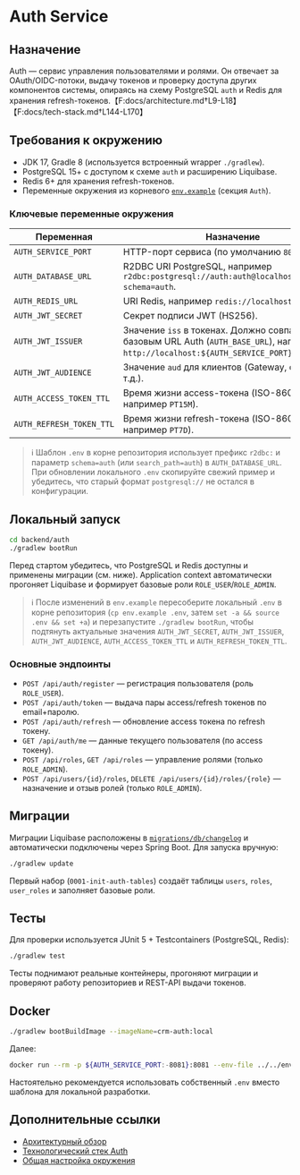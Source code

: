 # Auth Service

## Назначение
Auth — сервис управления пользователями и ролями. Он отвечает за OAuth/OIDC-потоки, выдачу токенов и проверку доступа других компонентов системы, опираясь на схему PostgreSQL `auth` и Redis для хранения refresh-токенов.【F:docs/architecture.md†L9-L18】【F:docs/tech-stack.md†L144-L170】

## Требования к окружению
- JDK 17, Gradle 8 (используется встроенный wrapper `./gradlew`).
- PostgreSQL 15+ c доступом к схеме `auth` и расширению Liquibase.
- Redis 6+ для хранения refresh-токенов.
- Переменные окружения из корневого [`env.example`](../../env.example) (секция `Auth`).

### Ключевые переменные окружения
| Переменная | Назначение |
| --- | --- |
| `AUTH_SERVICE_PORT` | HTTP-порт сервиса (по умолчанию `8081`). |
| `AUTH_DATABASE_URL` | R2DBC URI PostgreSQL, например `r2dbc:postgresql://auth:auth@localhost:5432/crm?schema=auth`. |
| `AUTH_REDIS_URL` | URI Redis, например `redis://localhost:6379/0`. |
| `AUTH_JWT_SECRET` | Секрет подписи JWT (HS256). |
| `AUTH_JWT_ISSUER` | Значение `iss` в токенах. Должно совпадать с базовым URL Auth (`AUTH_BASE_URL`), например `http://localhost:${AUTH_SERVICE_PORT}`. |
| `AUTH_JWT_AUDIENCE` | Значение `aud` для клиентов (Gateway, фронтенд и т.д.). |
| `AUTH_ACCESS_TOKEN_TTL` | Время жизни access-токена (ISO-8601 `Duration`, например `PT15M`). |
| `AUTH_REFRESH_TOKEN_TTL` | Время жизни refresh-токена (ISO-8601 `Duration`, например `PT7D`). |

> ℹ️ Шаблон `.env` в корне репозитория использует префикс `r2dbc:` и параметр `schema=auth` (или `search_path=auth`) в `AUTH_DATABASE_URL`. При обновлении локального `.env` скопируйте свежий пример и убедитесь, что старый формат `postgresql://` не остался в конфигурации.

## Локальный запуск
```bash
cd backend/auth
./gradlew bootRun
```
Перед стартом убедитесь, что PostgreSQL и Redis доступны и применены миграции (см. ниже). Application context автоматически прогоняет Liquibase и формирует базовые роли `ROLE_USER`/`ROLE_ADMIN`.

> ℹ️ После изменений в `env.example` пересоберите локальный `.env` в корне репозитория (`cp env.example .env`, затем `set -a && source .env && set +a`) и перезапустите `./gradlew bootRun`, чтобы подтянуть актуальные значения `AUTH_JWT_SECRET`, `AUTH_JWT_ISSUER`, `AUTH_JWT_AUDIENCE`, `AUTH_ACCESS_TOKEN_TTL` и `AUTH_REFRESH_TOKEN_TTL`.

### Основные эндпоинты
- `POST /api/auth/register` — регистрация пользователя (роль `ROLE_USER`).
- `POST /api/auth/token` — выдача пары access/refresh токенов по email+паролю.
- `POST /api/auth/refresh` — обновление access токена по refresh токену.
- `GET /api/auth/me` — данные текущего пользователя (по access токену).
- `POST /api/roles`, `GET /api/roles` — управление ролями (только `ROLE_ADMIN`).
- `POST /api/users/{id}/roles`, `DELETE /api/users/{id}/roles/{role}` — назначение и отзыв ролей (только `ROLE_ADMIN`).

## Миграции
Миграции Liquibase расположены в [`migrations/db/changelog`](migrations/db/changelog) и автоматически подключены через Spring Boot. Для запуска вручную:
```bash
./gradlew update
```
Первый набор (`0001-init-auth-tables`) создаёт таблицы `users`, `roles`, `user_roles` и заполняет базовые роли.

## Тесты
Для проверки используется JUnit 5 + Testcontainers (PostgreSQL, Redis):
```bash
./gradlew test
```
Тесты поднимают реальные контейнеры, прогоняют миграции и проверяют работу репозиториев и REST-API выдачи токенов.

## Docker
```bash
./gradlew bootBuildImage --imageName=crm-auth:local
```
Далее:
```bash
docker run --rm -p ${AUTH_SERVICE_PORT:-8081}:8081 --env-file ../../env.example crm-auth:local
```
Настоятельно рекомендуется использовать собственный `.env` вместо шаблона для локальной разработки.

## Дополнительные ссылки
- [Архитектурный обзор](../../docs/architecture.md)
- [Технологический стек Auth](../../docs/tech-stack.md#auth)
- [Общая настройка окружения](../../docs/local-setup.md)
